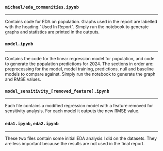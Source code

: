 ###  `michael/eda_communities.ipynb`
---
Contains code for EDA on population. Graphs used in the report are labelled with the heading "Used In Report". Simply run the notebook to generate graphs and statistics are printed in the outputs.

###  `model.ipynb`
---
Contains the code for the linear regression model for population, and code to generate the population predictions for 2024. The sections in order are: preprocessing for the model, model training, predictions, null and baseline models to compare against. Simply run the notebook to generate the graph and RMSE values.

###  `model_sensitivity_[removed_feature].ipynb`
---
Each file contains a modified regression model with a feature removed for sensitivity analysis. For each model it outputs the new RMSE value.

###  `eda1.ipynb`, `eda2.ipynb`
---
These two files contain some initial EDA analysis I did on the datasets. They are less important because the results are not used in the final report.
